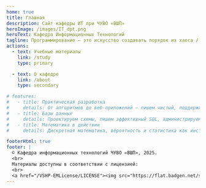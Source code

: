 ```yaml
---
home: true
title: Главная
description: Сайт кафедры ИТ при ЧУВО «ВШП»
heroImage: /images/IT_dpt.png
heroText: Кафедра Информационных Технологий
tagline: Программирование — это искусство создавать порядок из хаоса / Алан Кей
actions:
  - text: Учебные материалы
    link: /study
    type: primary

  - text: О кафедре
    link: /about
    type: secondary

# features:
#   - title: Практическая разработка
#     details: От алгоритмов до веб-приложений — пишем чистый, поддерживаемый код и работаем в команде.
#   - title: Базы данных
#     details: Проектируем схемы, пишем эффективный SQL, администрируем и анализируем реальные наборы данных.
#   - title: Математика в действии
#     details: Дискретная математика, вероятность и статистика как инструменты инженера и исследователя.

footerHtml: true
footer: |
  © Кафедра информационных технологий ЧУВО «ВШП», 2025.
  <br>
  Материалы доступны в соответствии с лицензией:
  <br>
  <a href="/VSHP-EMLicense/LICENSE"><img src="https://flat.badgen.net/static/%D0%9B%D0%B8%D1%86%D0%B5%D0%BD%D0%B7%D0%B8%D1%8F/VSHP-EMLicense-1.1.0/781F18"></a>
---
```

